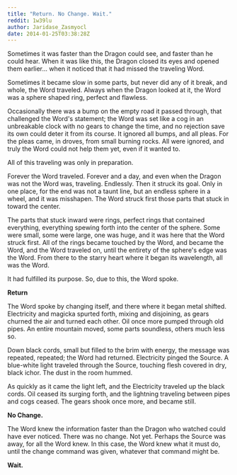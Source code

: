 ```yaml
---
title: "Return. No Change. Wait."
reddit: 1w39lu
author: Jaridase_Zasmyocl
date: 2014-01-25T03:38:28Z
---
```


Sometimes it was faster than the Dragon could see, and faster than he could hear. When it was like this, the Dragon closed its eyes and opened them earlier... when it noticed that it had missed the traveling Word. 

Sometimes it became slow in some parts, but never did any of it break, and whole, the Word traveled. Always when the Dragon looked at it, the Word was a sphere shaped ring, perfect and flawless. 

Occasionally there was a bump on the empty road it passed through, that challenged the Word's statement; the Word was set like a cog in an unbreakable clock with no gears to change the time, and no rejection save its own could deter it from its course. It ignored all bumps, and all pleas. For the pleas came, in droves, from small burning rocks. All were ignored, and truly the Word could not help them yet, even if it wanted to. 

All of this traveling was only in preparation.

Forever the Word traveled. Forever and a day, and even when the Dragon was not the Word was, traveling. Endlessly. Then it struck its goal. Only in one place, for the end was not a taunt line, but an endless sphere in a wheel, and it was misshapen. The Word struck first those parts that stuck in toward the center.

The parts that stuck inward were rings, perfect rings that contained everything, everything spewing forth into the center of the sphere. Some were small, some were large, one was huge, and it was here that the Word struck first. All of the rings became touched by the Word, and became the Word, and the Word traveled on, until the entirety of the sphere's edge was the Word. From there to the starry heart where it began its wavelength, all was the Word.

It had fulfilled its purpose. So, due to this, the Word spoke.

**Return**

The Word spoke by changing itself, and there where it began metal shifted. Electricity and magicka spurted forth, mixing and disjoining, as gears churned the air and turned each other. Oil once more pumped through old pipes. An entire mountain moved, some parts soundless, others much less so. 

Down black cords, small but filled to the brim with energy, the message was repeated, repeated; the Word had returned. Electricity pinged the Source. A blue-white light traveled through the Source, touching flesh covered in dry, black ichor. The dust in the room hummed.

As quickly as it came the light left, and the Electricity traveled up the black cords. Oil ceased its surging forth, and the lightning traveling between pipes and cogs ceased. The gears shook once more, and became still.

**No Change.**

The Word knew the information faster than the Dragon who watched could have ever noticed. There was no change. Not yet. Perhaps the Source was away, for all the Word knew. In this case, the Word knew what it must do, until the change command was given, whatever that command might be.

**Wait.**
